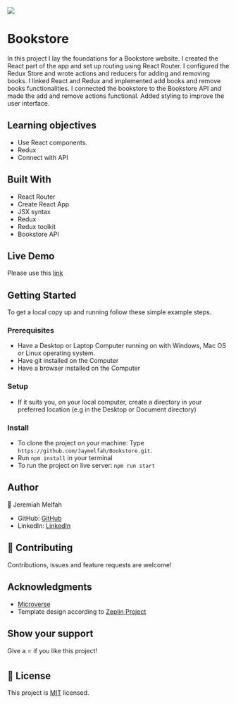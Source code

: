 ![](https://img.shields.io/badge/Microverse-blueviolet)

# Bookstore
In this project I lay the foundations for a Bookstore website. I created the React part of the app and set up routing using React Router. I configured the Redux Store and wrote actions and reducers for adding and removing books. I linked React and Redux and 
implemented add books and remove books functionalities. I connected the bookstore to the Bookstore API and made the add and remove actions functional. Added styling to improve the user interface.

 ## Learning objectives
- Use React components.
- Redux
- Connect with API

## Built With
- React Router
- Create React App
- JSX syntax
- Redux
- Redux toolkit
- Bookstore API

## Live Demo
Please use this [link](https://unique-jalebi-b421a9.netlify.app)

## Getting Started

To get a local copy up and running follow these simple example steps.

### Prerequisites

- Have a Desktop or Laptop Computer running on with Windows, Mac OS or Linux operating system.
- Have git installed on the Computer
- Have a browser installed on the Computer

### Setup

- If it suits you, on your local computer, create a directory in your preferred location (e.g in the Desktop or Document directory)

### Install
- To clone the project on your machine: Type `https://github.com/Jaymelfah/Bookstore.git`.
- Run `npm install` in your terminal
- To run the project on  live server:
`npm run start`

## Author

👤 Jeremiah Melfah

- GitHub: [GitHub](https://github.com/Jaymelfah)
- LinkedIn: [LinkedIn](https://www.linkedin.com/in/jeremiah-ekow-melfah-a4402a161/)

## 🤝 Contributing

Contributions, issues and feature requests are welcome!

## Acknowledgments

- [Microverse](https://microverse.org)
- Template design according to [Zeplin Project](https://app.zeplin.io/project/5b35a9e13227086040f8eb75/screen/5b695e29bb8c844f118f9378)


## Show your support

Give a ⭐️ if you like this project!


## 📝 License

This project is [MIT](LICENSE.md) licensed.